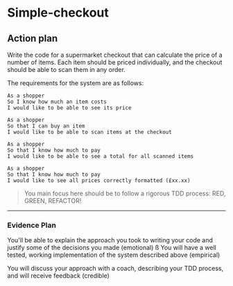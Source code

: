 # Simple-checkout

## Action plan

Write the code for a supermarket checkout that can calculate the price of a number of items. Each item should be priced individually, and the checkout should be able to scan them in any order.

The requirements for the system are as follows:
```
As a shopper
So I know how much an item costs
I would like to be able to see its price

As a shopper
So that I can buy an item
I would like to be able to scan items at the checkout

As a shopper
So that I know how much to pay
I would like to be able to see a total for all scanned items

As a shopper
So that I know how much to pay
I would like to see all prices correctly formatted (£xx.xx)
```

> You main focus here should be to follow a rigorous TDD process: RED, GREEN, REFACTOR!
---
### Evidence Plan

You'll be able to explain the approach you took to writing your code and justify some of the decisions you made (emotional)
ß
You will have a well tested, working implementation of the system described above (empirical)

You will discuss your approach with a coach, describing your TDD process, and will receive feedback (credible)
